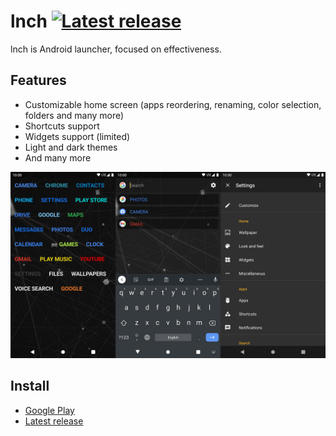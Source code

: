 # lnch [![Latest release](https://img.shields.io/github/v/release/italankin/lnch)](https://github.com/italankin/lnch/releases/latest) 

lnch is Android launcher, focused on effectiveness.

## Features

* Customizable home screen (apps reordering, renaming, color selection, folders and many more)
* Shortcuts support
* Widgets support (limited)
* Light and dark themes
* And many more

![lnch.jpg](/lnch.jpg)

## Install

* [Google Play](https://play.google.com/store/apps/details?id=com.italankin.lnch)
* [Latest release](https://github.com/italankin/lnch/releases/latest)
